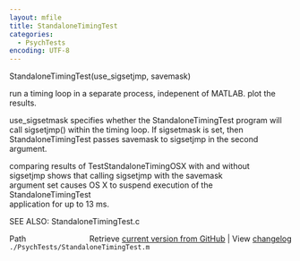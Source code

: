 ```yaml
---
layout: mfile
title: StandaloneTimingTest
categories:
  - PsychTests
encoding: UTF-8
---
```


StandaloneTimingTest(use\_sigsetjmp, savemask)  

run a timing loop in a separate process, indepenent of MATLAB.  plot the results.  

use\_sigsetmask specifies whether the StandaloneTimingTest program will  
call sigsetjmp() within the timing loop.  If sigsetmask is set, then  
StandaloneTimingTest passes savemask to sigsetjmp in the second argument.  

comparing results of TestStandaloneTimingOSX with and without  
sigsetjmp shows that calling sigsetjmp with the savemask  
argument set causes OS X to suspend execution of the StandaloneTimingTest  
application for up to 13 ms.  

SEE ALSO: StandaloneTimingTest.c  


<div class="code_header" style="text-align:right;">
  <span style="float:left;">Path&nbsp;&nbsp;</span> <span class="counter">Retrieve <a href=
  "https://raw.github.com/Psychtoolbox-3/Psychtoolbox-3/beta/./PsychTests/StandaloneTimingTest.m">current version from GitHub</a> | View <a href=
  "https://github.com/Psychtoolbox-3/Psychtoolbox-3/commits/beta/./PsychTests/StandaloneTimingTest.m">changelog</a></span>
</div>
<div class="code">
  <code>./PsychTests/StandaloneTimingTest.m</code>
</div>
